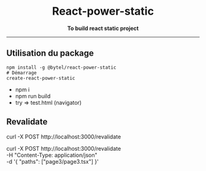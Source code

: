 <div align='center'>

# React-power-static

**To build react static project**

</div>

---

## Utilisation du package

```shell
npm install -g @bytel/react-power-static
# Démarrage
create-react-power-static
```

- npm i
- npm run build
- try => test.html (navigator)

## Revalidate

curl -X POST http://localhost:3000/revalidate

curl -X POST http://localhost:3000/revalidate \
-H "Content-Type: application/json" \
-d '{
"paths": ["page3/page3.tsx"]
}'
